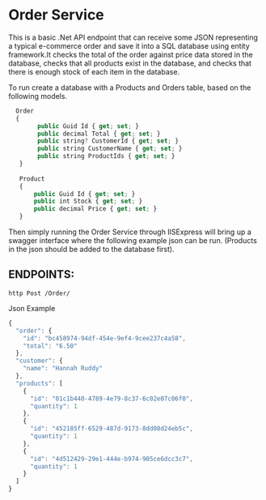 # Order Service
This is a basic .Net API endpoint that can receive some JSON representing a typical e-commerce order and save it into a SQL database using entity framework.It checks the total of the order against price data stored in the database, checks that all products exist in the database, and checks that there is enough stock of each item in the database. 

To run create a database with a Products and Orders table, based on the following models.
```javascript
  Order
  {
        public Guid Id { get; set; }
        public decimal Total { get; set; }
        public string? CustomerId { get; set; }
        public string CustomerName { get; set; }
        public string ProductIds { get; set; }
   }
   
   Product
   {
       public Guid Id { get; set; }  
       public int Stock { get; set; }
       public decimal Price { get; set; }
   }
```
 
Then simply running the Order Service through IISExpress will bring up a swagger interface where the following example json can be run. (Products in the json should be added to the database first).

## ENDPOINTS:

```http Post /Order/ ```

Json Example 
```javascript
{
  "order": {
    "id": "bc458974-94df-454e-9ef4-9cee237c4a58",
    "total": "6.50"
  },
  "customer": {
    "name": "Hannah Ruddy"
  },
  "products": [
    {
      "id": "01c1b440-4789-4e79-8c37-6c02e07c06f0",
      "quantity": 1
    },
    {
      "id": "452185ff-6529-487d-9173-8dd08d24eb5c",
      "quantity": 1
    },
    {
      "id": "4d512429-29e1-444e-b974-905ce6dcc3c7",
      "quantity": 1
    }
  ]
}
```
